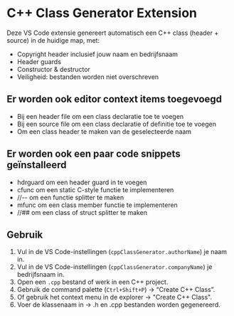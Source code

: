 # C++ Class Generator Extension

Deze VS Code extensie genereert automatisch een C++ class (header + source) in de huidige map, met:

- Copyright header inclusief jouw naam en bedrijfsnaam
- Header guards
- Constructor & destructor
- Veiligheid: bestanden worden niet overschreven

## Er worden ook editor context items toegevoegd
- Bij een header file om een class declaratie toe te voegen
- Bij een source file om een class declaratie of definitie toe te voegen
- Om een class header te maken van de geselecteerde naam

## Er worden ook een paar code snippets geïnstalleerd

- hdrguard om een header guard in te voegen
- cfunc om een static C-style functie te implementeren
- //-- om een functie splitter te maken
- mfunc om een class member functie te implementeren
- //## om een class of struct splitter te maken

## Gebruik

1. Vul in de VS Code-instellingen (`cppClassGenerator.authorName`) je naam in.
2. Vul in de VS Code-instellingen (`cppClassGenerator.companyName`) je bedrijfsnaam in.
3. Open een `.cpp` bestand of werk in een C++ project.
4. Gebruik de command palette (`Ctrl+Shift+P`) → “Create C++ Class”.
5. Of gebruik het context menu in de explorer -> "Create C++ Class".
6. Voer de klassenaam in → .h en .cpp bestanden worden gegenereerd.

